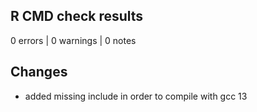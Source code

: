 ## R CMD check results

0 errors | 0 warnings | 0 notes

## Changes

* added missing <cstdint> include in order to compile with gcc 13



